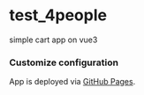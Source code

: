 # test_4people

simple cart app on vue3
### Customize configuration
App is deployed via [GitHub Pages](https://akella13.github.io/test_4people/).
